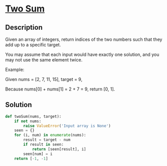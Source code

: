 # [Two Sum](https://leetcode.com/problems/two-sum/description/)

## Description

Given an array of integers, return indices of the two numbers such that they add up to a specific target.

You may assume that each input would have exactly one solution, and you may not use the same element twice.

Example:

Given nums = [2, 7, 11, 15], target = 9,

Because nums[0] + nums[1] = 2 + 7 = 9,
return [0, 1].

## Solution

```python
def twoSum(nums, target):
    if not nums:
        raise ValueError('Input array is None')
    seen = {}
    for (i, num) in enumerate(nums):
        result = target - num
        if result in seen:
            return [seen[result], i]
        seen[num] = i
    return [-1, -1]
```
